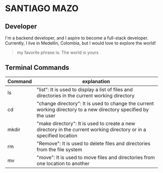# SANTIAGO MAZO

## Developer

I'm a backend developer, and I aspire to become a full-stack developer. Currently, I live in Medellin, Colombia, but I would love to explore the world!

> my favorite phrase is: The world is yours

## Terminal Commands


| Command | explanation |
| ------ | ------ |
| ls | "list": It is used to display a list of files and directories in the current working directory |
| cd | "change directory": It is used to change the current working directory to a new directory specified by the user |
| mkdir | "make directory": It is used to create a new directory in the current working directory or in a specified location |
| rm | "Remove": It is used to delete files and directories from the file system |
| mv | "move": It is used to move files and directories from one location to another |
